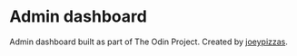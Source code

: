 # Admin dashboard
Admin dashboard built as part of The Odin Project. Created by [joeypizzas](https://github.com/joeypizzas). 